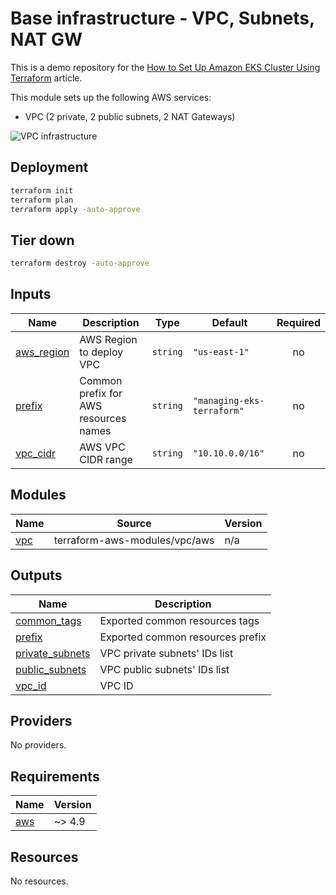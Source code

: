 <!-- BEGIN_TF_DOCS -->

# Base infrastructure - VPC, Subnets, NAT GW

This is a demo repository for the [How to Set Up Amazon EKS Cluster Using Terraform](https://hands-on.cloud/how-to-set-up-amazon-eks-cluster-using-terraform/) article.

This module sets up the following AWS services:

* VPC (2 private, 2 public subnets, 2 NAT Gateways)

![VPC infrastructure](https://hands-on.cloud/wp-content/uploads/2022/04/How-to-Set-Up-Amazon-EKS-Cluster-Using-Terraform-VPC-infrastructure.png)

## Deployment

```sh
terraform init
terraform plan
terraform apply -auto-approve
```

## Tier down

```sh
terraform destroy -auto-approve
```
## Inputs

| Name | Description | Type | Default | Required |
|------|-------------|------|---------|:--------:|
| <a name="input_aws_region"></a> [aws\_region](#input\_aws\_region) | AWS Region to deploy VPC | `string` | `"us-east-1"` | no |
| <a name="input_prefix"></a> [prefix](#input\_prefix) | Common prefix for AWS resources names | `string` | `"managing-eks-terraform"` | no |
| <a name="input_vpc_cidr"></a> [vpc\_cidr](#input\_vpc\_cidr) | AWS VPC CIDR range | `string` | `"10.10.0.0/16"` | no |
## Modules

| Name | Source | Version |
|------|--------|---------|
| <a name="module_vpc"></a> [vpc](#module\_vpc) | terraform-aws-modules/vpc/aws | n/a |
## Outputs

| Name | Description |
|------|-------------|
| <a name="output_common_tags"></a> [common\_tags](#output\_common\_tags) | Exported common resources tags |
| <a name="output_prefix"></a> [prefix](#output\_prefix) | Exported common resources prefix |
| <a name="output_private_subnets"></a> [private\_subnets](#output\_private\_subnets) | VPC private subnets' IDs list |
| <a name="output_public_subnets"></a> [public\_subnets](#output\_public\_subnets) | VPC public subnets' IDs list |
| <a name="output_vpc_id"></a> [vpc\_id](#output\_vpc\_id) | VPC ID |
## Providers

No providers.
## Requirements

| Name | Version |
|------|---------|
| <a name="requirement_aws"></a> [aws](#requirement\_aws) | ~> 4.9 |
## Resources

No resources.

<!-- END_TF_DOCS -->